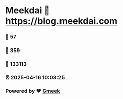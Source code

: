 # Meekdai :link: https://blog.meekdai.com 
### :page_facing_up: [57](https://blog.meekdai.com/tag.html) 
### :speech_balloon: 359 
### :hibiscus: 133113 
### :alarm_clock: 2025-04-16 10:03:25 
### Powered by :heart: [Gmeek](https://github.com/Meekdai/Gmeek)
